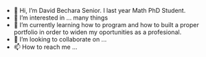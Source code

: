 - 👋 Hi, I’m David Bechara Senior. I last year Math PhD Student.
- 👀 I’m interested in ... many things
- 🌱 I’m currently learning how to program and how to built a proper portfolio in order to widen my oportunities as a profesional.
- 💞️ I’m looking to collaborate on ...
- 📫 How to reach me ...

<!---
elbechu/elbechu is a ✨ special ✨ repository because its `README.md` (this file) appears on your GitHub profile.
You can click the Preview link to take a look at your changes.
--->
